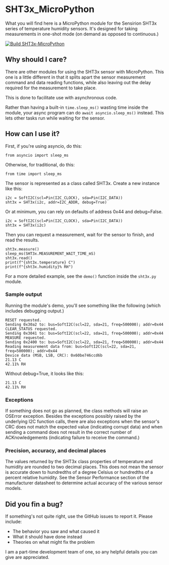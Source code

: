 # SHT3x_MicroPython
What you will find here is a MicroPython module for the Sensirion SHT3x series of temperature humidity sensors. It's designed for taking measurements in one-shot mode (on demand as opposed to continuous.)

[![Build SHT3x-MicroPython](https://github.com/DavesCodeMusings/SHT3x-MicroPython/actions/workflows/build.yml/badge.svg?branch=main)](https://github.com/DavesCodeMusings/SHT3x-MicroPython/actions/workflows/build.yml)

## Why should I care?
There are other modules for using the SHT3x sensor with MicroPython. This one is a little different in that it splits apart the sensor measurement command and data reading functions, while also leaving out the delay required for the measurement to take place.

This is done to facilitate use with asynchronous code.

Rather than having a built-in `time.sleep_ms()` wasting time inside the module, your async program can do `await asyncio.sleep_ms()` instead. This lets other tasks run while waiting for the sensor.

## How can I use it?
First, if you're using asyncio, do this:

```
from asyncio import sleep_ms 
```

Otherwise, for traditional, do this:

```
from time import sleep_ms
```

The sensor is represented as a class called SHT3x. Create a new instance like this:

```
i2c = SoftI2C(scl=Pin(I2C_CLOCK), sda=Pin(I2C_DATA))
sht3x = SHT3x(i2c, addr=I2C_ADDR, debug=True)
```

Or at minimum, you can rely on defaults of address 0x44 and debug=False.

```
i2c = SoftI2C(scl=Pin(I2C_CLOCK), sda=Pin(I2C_DATA))
sht3x = SHT3x(i2c)
```

Then you can request a measurement, wait for the sensor to finish, and read the results.

```
sht3x.measure()
sleep_ms(SHT3x.MEASUREMENT_WAIT_TIME_mS)
sht3x.read()
print(f"{sht3x.temperature} C")
print(f"{sht3x.humidity}% RH")
```

For a more detailed example, see the `demo()` function inside the `sht3x.py` module.

### Sample output
Running the module's demo, you'll see something like the following (which includes debugging output.)

```
RESET requested.
Sending 0x30a2 to: bus=SoftI2C(scl=22, sda=21, freq=500000); addr=0x44
CLEAR_STATUS requested.
Sending 0x3041 to: bus=SoftI2C(scl=22, sda=21, freq=500000); addr=0x44
MEASURE requested.
Sending 0x2400 to: bus=SoftI2C(scl=22, sda=21, freq=500000); addr=0x44
Reading measurement data from: bus=SoftI2C(scl=22, sda=21, freq=500000); addr=0x44
Device data (MSB, LSB, CRC): 0x60be746ccd6b
21.13 C
42.11% RH
```

Without debug=True, it looks like this:

```
21.13 C
42.11% RH
```

### Exceptions
If something does not go as planned, the class methods will raise an OSError exception. Besides the exceptions possibly raised by the underlying I2C function calls, there are also exceptions when the sensor's CRC does not match the expected value (indicating corrupt data) and when sending a command does not result in the correct number of ACKnowledgements (indicating failure to receive the command.)

### Precision, accuracy, and decimal places
The values returned by the SHT3x class properties of temperature and humidity are rounded to two decimal places. This does not mean the sensor is accurate down to hundredths of a degree Celsius or hundredths of a percent relative humidity. See the Sensor Performance section of the manufacturer datasheet to determine actual accuracy of the various sensor models.

## Did you fin a bug?
If something's not quite right, use the GitHub issues to report it. Please include:

* The behavior you saw and what caused it
* What it should have done instead
* Theories on what might fix the problem

I am a part-time development team of one, so any helpful details you can give are appreciated.
